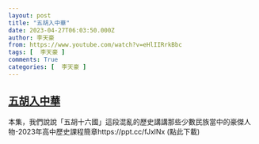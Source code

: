 ```yaml
---
layout: post
title: "五胡入中華"
date: 2023-04-27T06:03:50.000Z
author: 李天豪
from: https://www.youtube.com/watch?v=eHlIIRrkBbc
tags: [  李天豪 ]
comments: True
categories: [  李天豪 ]
---
```

<!--1682575430000-->
[五胡入中華](https://www.youtube.com/watch?v=eHlIIRrkBbc)
------

<div>
本集，我們說說「五胡十六國」這段混亂的歷史講講那些少數民族當中的豪傑人物-2023年高中歷史課程簡章https://ppt.cc/fJxlNx  (點此下載)
</div>
